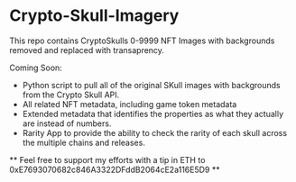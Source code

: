 # Crypto-Skull-Imagery

This repo contains CryptoSkulls 0-9999 NFT Images with backgrounds removed and replaced with transaprency.

Coming Soon:
 - Python script to pull all of the original SKull images with backgrounds from the Crypto Skull API.
 - All related NFT metadata, including game token metadata
 - Extended metadata that identifies the properties as what they actually are instead of numbers.
 - Rarity App to provide the ability to check the rarity of each skull across the multiple chains and releases.

** Feel free to support my efforts with a tip in ETH to 0xE7693070682c846A3322DFddB2064cE2a116E5D9 **
